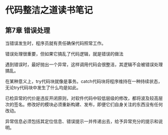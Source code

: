 # 代码整洁之道读书笔记

## 第7章 错误处理

当错误发生时，程序员就有责任确保代码照常工作。

错误处理很重要，但如果它搞乱了代码逻辑，就是错误的做法

遇到错误时，最好抛出一个异常，这样调用代码会很整洁，其逻辑不会被错误处理搞乱。

在某种意义上，try代码块就像是事务。catch代码块将程序维持在一种持续状态，无论try代码块中发生了什么均是如此。

已检异常的代价是违反开闭原则，对软件代码中较低层级的修改，都将波及较高层次的签名。修改好的模块必须重新构建、发布，即便它们自身关注的东西没有任何改动。

异常信息必须包括其定位信息、错误提示一并传递出去，给予异常充分的提示和说明。

